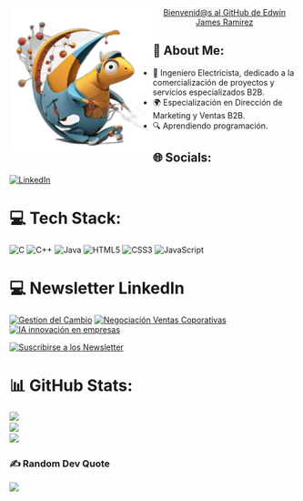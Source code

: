 <div align="center" class="badge-base LI-profile-badge" data-locale="es_ES" data-size="large" data-theme="dark" data-type="HORIZONTAL" data-vanity="edwin-james-ramirez-b6b78313" data-version="v1">
    <a class="badge-base__link LI-simple-link" href="https://do.linkedin.com/in/edwin-james-ramirez-b6b78313?trk=profile-badge">
        <img src="mascota1.png" width="50%" align="left" alt="Mascota">
        Bienvenid@s al GitHub de Edwin James Ramirez
    </a>
</div>

## 💫 About Me:
- 🤝 Ingeniero Electricista, dedicado a la comercialización de proyectos y servicios especializados B2B.
- 🌍 Especialización en Dirección de Marketing y Ventas B2B.
- 🔍 Aprendiendo programación.


## 🌐 Socials:
[![LinkedIn](https://img.shields.io/badge/LinkedIn-%230077B5.svg?logo=linkedin&logoColor=white)](https://www.linkedin.com/in/edwin-james-ramirez-b6b78313/) 

# 💻 Tech Stack:
![C](https://img.shields.io/badge/c-%2300599C.svg?style=for-the-badge&logo=c&logoColor=white) ![C++](https://img.shields.io/badge/c++-%2300599C.svg?style=for-the-badge&logo=c%2B%2B&logoColor=white) ![Java](https://img.shields.io/badge/java-%23ED8B00.svg?style=for-the-badge&logo=openjdk&logoColor=white) ![HTML5](https://img.shields.io/badge/html5-%23E34F26.svg?style=for-the-badge&logo=html5&logoColor=white) ![CSS3](https://img.shields.io/badge/css3-%231572B6.svg?style=for-the-badge&logo=css3&logoColor=white) ![JavaScript](https://img.shields.io/badge/javascript-%23323330.svg?style=for-the-badge&logo=javascript&logoColor=%23F7DF1E)

# 💻 Newsletter LinkedIn


[![Gestion del Cambio](https://media.licdn.com/dms/image/D4E12AQElql-ABLM82Q/series-logo_image-shrink_200_200/0/1703049913059?e=1721260800&v=beta&t=3fVc4ZRbriCU0jYkeah3OhPJPHvjhpwl89wnzovzVbE "Gestion del Cambio")](https://www.linkedin.com/newsletters/7136204826241069056/)
[![Negociación Ventas Coporativas](https://media.licdn.com/dms/image/D4D12AQELfOuWNrJXHg/series-logo_image-shrink_200_200/0/1704769127005?e=1721260800&v=beta&t=00Xf_ttJO9oyy-FaP8TgdPy4s4mcudf5oleopStA5Zc "Negociación Ventas Coporativas")](https://www.linkedin.com/newsletters/7150320058366431232/)
[![IA innovación en empresas](https://media.licdn.com/dms/image/D4E12AQFOOzl3Rm-iTw/series-logo_image-shrink_200_200/0/1703048430310?e=1721260800&v=beta&t=0NvfFdzqq0RbF6ORtydjkyrguJa0xyu7ckla6_YRfgU "IA innovación en empresas")](https://www.linkedin.com/newsletters/7143103636905086976/)


[![Suscribirse a los Newsletter](https://img.shields.io/badge/LinkedIn-%230077B5.svg?logo=linkedin&logoColor=white)](https://www.linkedin.com/build-relation/newsletter-follow?entityUrn=7150320058366431232) 

# 📊 GitHub Stats:
![](https://github-readme-stats.vercel.app/api?username=riothed&theme=dark&hide_border=true&include_all_commits=true&count_private=false)<br/>
![](https://github-readme-streak-stats.herokuapp.com/?user=riothed&theme=dark&hide_border=true)<br/>
![](https://github-readme-stats.vercel.app/api/top-langs/?username=riothed&theme=dark&hide_border=true&include_all_commits=true&count_private=false&layout=compact)

### ✍️ Random Dev Quote
![](https://quotes-github-readme.vercel.app/api?type=horizontal&theme=radical)

<!-- Proudly created with GPRM ( https://gprm.itsvg.in ) -->

